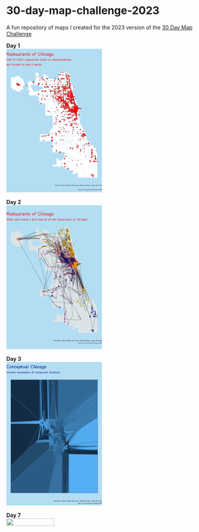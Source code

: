 # 30-day-map-challenge-2023
A fun repository of maps I created for the 2023 version of the [30 Day Map Challenge](https://30daymapchallenge.com/)

**Day 1**<br>
<img src="https://github.com/DABrianC/30-day-map-challenge-2023/blob/main/Day%201%20-%20points/Chicago%20restaurants.png" width="50%" height="50%"/> 

**Day 2**<br> 
<img src="https://github.com/DABrianC/30-day-map-challenge-2023/blob/main/Day%202%20-%20lines/line%20through%20all%20restaurants.png" width = "50%" height="50%"/>

**Day 3**<br>
<img src="https://github.com/DABrianC/30-day-map-challenge-2023/blob/main/Day%203%20-%20polygons/restaurants%20voronoi.png" width = "50%" height = "50%"/>

**Day 7**<br>
<img src="" width = "50%" height = "50%"/>
